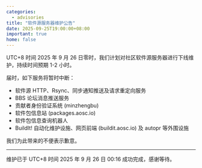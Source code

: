 ```yaml
---
categories:
  - advisories
title: "软件源服务器维护公告"
date: 2025-09-25T19:00:00+08:00
important: true
home: false
---
```


UTC+8 时间 2025 年 9 月 26 日零时，我们计划对社区软件源服务器进行下线维护，持续时间预期 1-2 小时。

届时，如下服务将暂时中断：

- 软件源 HTTP、Rsync、同步通知推送及请求重定向服务
- BBS 论坛消息推送服务
- 贡献者身份验证系统 (minzhengbu)
- 软件包信息站 (packages.aosc.io)
- 软件包信息查询机器人
- BuildIt! 自动化维护设施、网页前端 (buildit.aosc.io) 及 autopr 等外围设施

我们为此带来的不便表示歉意。

---

维护已于 UTC+8 时间 2025 年 9 月 26 日 00:16 成功完成，感谢等待。